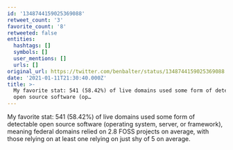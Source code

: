 ```yaml
---
id: '1348744159025369088'
retweet_count: '3'
favorite_count: '8'
retweeted: false
entities:
  hashtags: []
  symbols: []
  user_mentions: []
  urls: []
original_url: https://twitter.com/benbalter/status/1348744159025369088
date: '2021-01-11T21:30:40.000Z'
title: >-
  My favorite stat: 541 (58.42%) of live domains used some form of detectable
  open source software (op…
---
```


My favorite stat: 541 (58.42%) of live domains used some form of detectable open source software (operating system, server, or framework), meaning federal domains relied on 2.8 FOSS projects on average, with those relying on at least one relying on just shy of 5 on average.
